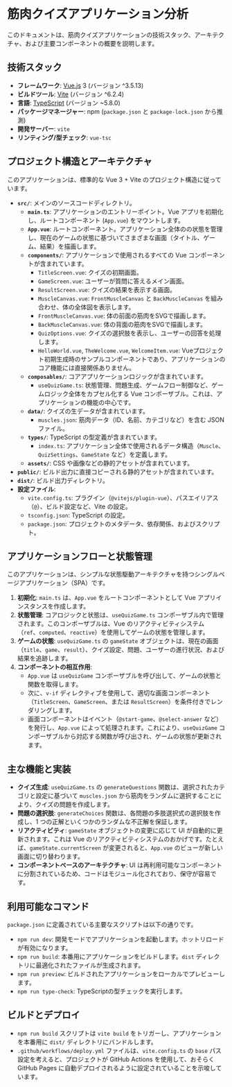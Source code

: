 # 筋肉クイズアプリケーション分析

このドキュメントは、筋肉クイズアプリケーションの技術スタック、アーキテクチャ、および主要コンポーネントの概要を説明します。

## 技術スタック

*   **フレームワーク**: [Vue.js](https://vuejs.org/) 3 (バージョン ^3.5.13)
*   **ビルドツール**: [Vite](https://vitejs.dev/) (バージョン ^6.2.4)
*   **言語**: [TypeScript](https://www.typescriptlang.org/) (バージョン ~5.8.0)
*   **パッケージマネージャー**: npm (`package.json` と `package-lock.json` から推測)
*   **開発サーバー**: `vite`
*   **リンティング/型チェック**: `vue-tsc`

## プロジェクト構造とアーキテクチャ

このアプリケーションは、標準的な Vue 3 + Vite のプロジェクト構造に従っています。

*   **`src/`**: メインのソースコードディレクトリ。
    *   **`main.ts`**: アプリケーションのエントリーポイント。Vue アプリを初期化し、ルートコンポーネント (`App.vue`) をマウントします。
    *   **`App.vue`**: ルートコンポーネント。アプリケーション全体のの状態を管理し、現在のゲームの状態に基づいてさまざまな画面（タイトル、ゲーム、結果）を描画します。
    *   **`components/`**: アプリケーションで使用されるすべての Vue コンポーネントが含まれています。
        *   `TitleScreen.vue`: クイズの初期画面。
        *   `GameScreen.vue`: ユーザーが質問に答えるメイン画面。
        *   `ResultScreen.vue`: クイズの結果を表示する画面。
        *   `MuscleCanvas.vue`: `FrontMuscleCanvas` と `BackMuscleCanvas` を組み合わせ、体の全体図を表示します。
        *   `FrontMuscleCanvas.vue`: 体の前面の筋肉をSVGで描画します。
        *   `BackMuscleCanvas.vue`: 体の背面の筋肉をSVGで描画します。
        *   `QuizOptions.vue`: クイズの選択肢を表示し、ユーザーの回答を処理します。
        *   `HelloWorld.vue`, `TheWelcome.vue`, `WelcomeItem.vue`: Vueプロジェクト初期生成時のサンプルコンポーネントであり、アプリケーションのコア機能には直接関係ありません。
    *   **`composables/`**: コアアプリケーションロジックが含まれています。
        *   `useQuizGame.ts`: 状態管理、問題生成、ゲームフロー制御など、ゲームロジック全体をカプセル化する Vue コンポーザブル。これは、アプリケーションの機能の中心です。
    *   **`data/`**: クイズの生データが含まれています。
        *   `muscles.json`: 筋肉データ（ID、名前、カテゴリなど）を含む JSON ファイル。
    *   **`types/`**: TypeScript の型定義が含まれています。
        *   `index.ts`: アプリケーション全体で使用されるデータ構造（`Muscle`、`QuizSettings`、`GameState` など）を定義します。
    *   **`assets/`**: CSS や画像などの静的アセットが含まれています。
*   **`public/`**: ビルド出力に直接コピーされる静的アセットが含まれています。
*   **`dist/`**: ビルド出力ディレクトリ。
*   **設定ファイル**:
    *   `vite.config.ts`: プラグイン（`@vitejs/plugin-vue`）、パスエイリアス（`@`）、ビルド設定など、Vite の設定。
    *   `tsconfig.json`: TypeScript の設定。
    *   `package.json`: プロジェクトのメタデータ、依存関係、およびスクリプト。

## アプリケーションフローと状態管理

このアプリケーションは、シンプルな状態駆動アーキテクチャを持つシングルページアプリケーション（SPA）です。

1.  **初期化**: `main.ts` は、`App.vue` をルートコンポーネントとして Vue アプリインスタンスを作成します。
2.  **状態管理**: コアロジックと状態は、`useQuizGame.ts` コンポーザブル内で管理されます。このコンポーザブルは、Vue のリアクティビティシステム（`ref`、`computed`、`reactive`）を使用してゲームの状態を管理します。
3.  **ゲームの状態**: `useQuizGame.ts` の `gameState` オブジェクトは、現在の画面（`title`、`game`、`result`）、クイズ設定、問題、ユーザーの進行状況、および結果を追跡します。
4.  **コンポーネントの相互作用**:
    *   `App.vue` は `useQuizGame` コンポーザブルを呼び出して、ゲームの状態と関数を取得します。
    *   次に、`v-if` ディレクティブを使用して、適切な画面コンポーネント（`TitleScreen`、`GameScreen`、または `ResultScreen`）を条件付きでレンダリングします。
    *   画面コンポーネントはイベント（`@start-game`、`@select-answer` など）を発行し、`App.vue` によって処理されます。これにより、`useQuizGame` コンポーザブルから対応する関数が呼び出され、ゲームの状態が更新されます。

## 主な機能と実装

*   **クイズ生成**: `useQuizGame.ts` の `generateQuestions` 関数は、選択されたカテゴリと設定に基づいて `muscles.json` から筋肉をランダムに選択することにより、クイズの問題を作成します。
*   **問題の選択肢**: `generateChoices` 関数は、各問題の多肢選択式の選択肢を作成し、1 つの正解といくつかのランダムな不正解を保証します。
*   **リアクティビティ**: `gameState` オブジェクトの変更に応じて UI が自動的に更新されます。これは Vue のリアクティビティシステムのおかげです。たとえば、`gameState.currentScreen` が変更されると、`App.vue` のビューが新しい画面に切り替わります。
*   **コンポーネントベースのアーキテクチャ**: UI は再利用可能なコンポーネントに分割されているため、コードはモジュール化されており、保守が容易です。

## 利用可能なコマンド

`package.json` に定義されている主要なスクリプトは以下の通りです。

*   `npm run dev`: 開発モードでアプリケーションを起動します。ホットリロードが有効になります。
*   `npm run build`: 本番用にアプリケーションをビルドします。`dist` ディレクトリに最適化されたファイルが生成されます。
*   `npm run preview`: ビルドされたアプリケーションをローカルでプレビューします。
*   `npm run type-check`: TypeScriptの型チェックを実行します。

## ビルドとデプロイ

*   `npm run build` スクリプトは `vite build` をトリガーし、アプリケーションを本番用に `dist/` ディレクトリにバンドルします。
*   `.github/workflows/deploy.yml` ファイルは、`vite.config.ts` の `base` パス設定を考えると、プロジェクトが GitHub Actions を使用して、おそらく GitHub Pages に自動デプロイされるように設定されていることを示唆しています。
